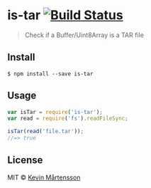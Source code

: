 # is-tar [![Build Status](http://img.shields.io/travis/kevva/is-tar/master.svg?style=flat)](https://travis-ci.org/kevva/is-tar)

> Check if a Buffer/Uint8Array is a TAR file


## Install

```
$ npm install --save is-tar
```


## Usage

```js
var isTar = require('is-tar');
var read = require('fs').readFileSync;

isTar(read('file.tar'));
//=> true
```


## License

MIT © [Kevin Mårtensson](https://github.com/kevva)
